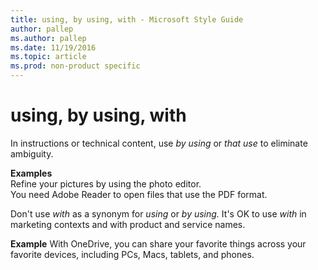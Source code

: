 ```yaml
---
title: using, by using, with - Microsoft Style Guide
author: pallep
ms.author: pallep
ms.date: 11/19/2016
ms.topic: article
ms.prod: non-product specific
---
```


# using, by using, with

In instructions or technical content, use *by using* or *that use* to eliminate ambiguity.

**Examples**  
Refine your pictures by using the photo editor.  
You need Adobe Reader to open files that use the PDF format. 

Don't use *with* as a synonym for *using* or *by using.* It's OK to use *with* in marketing contexts and with product and service names. 

**Example** With OneDrive, you can share your favorite things across your favorite devices, including PCs, Macs, tablets, and phones.
